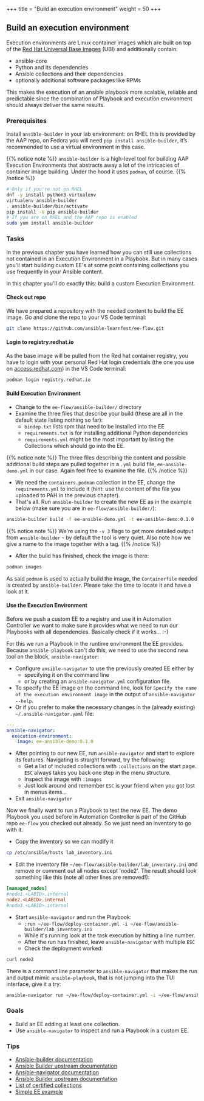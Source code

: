 +++
title = "Build an execution environment"
weight = 50
+++

## Build an execution environment

Execution environments are Linux container images which are built on top of the [Red Hat Universal Base Images](https://www.redhat.com/en/blog/introducing-red-hat-universal-base-image) (UBI) and additionally contain:

* ansible-core
* Python and its dependencies
* Ansible collections and their dependencies
* optionally additional software packages like RPMs

This makes the execution of an ansible playbook more scalable, reliable and predictable since the combination of Playbook and execution environment should always deliver the same results.

### Prerequisites

Install `ansible-builder` in your lab environment: on RHEL this is provided by the AAP repo, on Fedora you will need `pip install ansible-builder`, it’s recommended to use a virtual environment in this case.

{{% notice note %}}
`ansible-builder` is a high-level tool for building AAP Execution Environments that abstracts away a lot of the intricacies of container image building. Under the hood it uses `podman`, of course.
{{% /notice %}}

```bash
# Only if you're not on RHEL
dnf -y install python3-virtualenv
virtualenv ansible-builder
. ansible-builder/bin/activate
pip install -U pip ansible-builder
# If you are on RHEL and the AAP repo is enabled
sudo yum install ansible-builder
```

### Tasks

In the previous chapter you have learned how you can still use collections not contained in an Execution Environment in a Playbook. But in many cases you'll start building custom EE's at some point containing collections you use frequently in your Ansible content.

In this chapter you'll do exactly this: build a custom Execution Environment.

#### Check out repo

We have prepared a repository with the needed content to build the EE image. Go and clone the repo to your VS Code terminal:

```bash
git clone https://github.com/ansible-learnfest/ee-flow.git
```

#### Login to registry.redhat.io

As the base image will be pulled from the Red hat container registry, you have to login with your personal Red Hat login credentials (the one you use on [access.redhat.com](https://access.redhat.com)) in the VS Code terminal:

```bash
podman login registry.redhat.io
```

#### Build Execution Environment

* Change to the `ee-flow/ansible-builder/` directory
* Examine the three files that describe your build (these are all in the default state listing nothing so far):
  * `bindep.txt` lists rpm that need to be installed into the EE
  * `requirements.txt` is for installing additional Python dependencies
  * `requirements.yml` might be the most important by listing the Collections which should go into the EE.

{{% notice note %}}
The three files describing the content and possible additional build steps are pulled together in a `.yml` build file, `ee-ansible-demo.yml` in our case. Again feel free to examine the file.
{{% /notice %}}

* We need the `containers.podman` collection in the EE, change the `requirements.yml` to include it (hint: use the content of the file you uploaded to PAH in the previous chapter).
* That's all. Run `ansible-builder` to create the new EE as in the example below (make sure you are in `ee-flow/ansible-builder/`):

```bash
ansible-builder build -f ee-ansible-demo.yml -t ee-ansible-demo:0.1.0 -v 3
```

{{% notice note %}}
We're using the `-v 3` flags to get more detailed output from `ansible-builder` - by default the tool is very quiet. Also note how we give a name to the image together with a tag.
{{% /notice %}}

* After the build has finished, check the image is there:

```bash
podman images
```

As said `podman` is used to actually build the image, the `Containerfile` needed is created by `ansible-builder`. Please take the time to locate it and have a look at it.

#### Use the Execution Environment

Before we push a custom EE to a registry and use it in Automation Controller we want to make sure it provides what we need to run our Playbooks with all dependencies. Basically check if it works... :-)

For this we run a Playbook in the runtime environment the EE provides. Because `ansible-playbook` can't do this, we need to use the second new tool on the block, `ansible-navigator`:

* Configure `ansible-navigator` to use the previously created EE either by
  * specifying it on the command line
  * or by creating an `ansible-navigator.yml` configuration file.
* To specify the EE image on the command line, look for `Specify the name of the execution environment image` in the output of `ansible-navigator --help`.
* Or if you prefer to make the necessary changes in the (already existing) `~/.ansible-navigator.yaml` file:

```yaml
---
ansible-navigator:
  execution-environment:
    image: ee-ansible-demo:0.1.0
```

* After pointing to our new EE, run `ansible-navigator` and start to explore its features. Navigating is straight forward, try the following:
  * Get a list of included collections with `:collections` on the start page. `ESC` always takes you back one step in the menu structure.
  * Inspect the image with `:images`
  * Just look around and remember `ESC` is your friend when you got lost in menus items...
* Exit `ansible-navigator`

Now we finally want to run a Playbook to test the new EE. The demo Playbook you used before in Automation Controller is part of the GitHub repo `ee-flow` you checked out already. So we just need an inventory to go with it.

* Copy the inventory so we can modify it

```bash
cp /etc/ansible/hosts lab_inventory.ini
```

* Edit the inventory file `~/ee-flow/ansible-builder/lab_inventory.ini` and remove or comment out all nodes except 'node2'. The result should look something like this (note all other lines are removed!):

```ini
[managed_nodes]
#node1.<LABID>.internal
node2.<LABID>.internal
#node3.<LABID>.internal
```

* Start `ansible-navigator` and run the Playbook:
  * `:run ~/ee-flow/deploy-container.yml -i ~/ee-flow/ansible-builder/lab_inventory.ini`
  * While it's running look at the task execution by hitting a line number.
  * After the run has finished, leave `ansible-navigator` with multiple `ESC`
  * Check the deployment worked:

```bash
curl node2
```

There is a command line parameter to `ansible-navigator` that makes the run and output mimic `ansible-playbook`, that is not jumping into the TUI interface, give it a try:

```bash
ansible-navigator run ~/ee-flow/deploy-container.yml -i ~/ee-flow/ansible-builder/lab_inventory.ini -m stdout
```

### Goals

* Build an EE adding at least one collection.
* Use `ansible-navigator` to inspect and run a Playbook in a custom EE.

### Tips

* [Ansible-builder documentation](https://access.redhat.com/documentation/en-us/red_hat_ansible_automation_platform/2.3/html/ansible_builder_guide)
* [Ansible Builder upstream documentation](https://ansible-builder.readthedocs.io/en/stable/index.html)
* [Ansible-navigator documentation](https://access.redhat.com/documentation/en-us/red_hat_ansible_automation_platform/2.3/html-single/ansible_navigator_creator_guide/index)
* [Ansible Builder upstream documentation](https://ansible-navigator.readthedocs.io/en/latest/)
* [List of certified collections](https://access.redhat.com/articles/3642632)
* [Simple EE example](https://gitlab.com/cjung/ansible-ee-intro)
